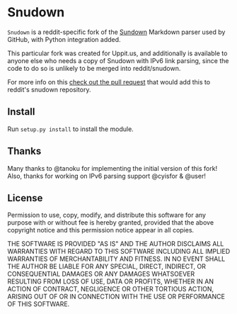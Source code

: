 ﻿Snudown
=======

`Snudown` is a reddit-specific fork of the [Sundown](http://github.com/tanoku/sundown)
Markdown parser used by GitHub, with Python integration added.

This particular fork was created for Uppit.us, and additionally 
is available to anyone else who needs a copy of Snudown with 
IPv6 link parsing, since the code to do so is unlikely to be 
merged into reddit/snudown. 

For more info on this [check out the pull request](https://github.com/reddit/snudown/pull/41) that would 
add this to reddit's snudown repository.


Install
-------

Run `setup.py install` to install the module.


Thanks
------

Many thanks to @tanoku for implementing the initial version of this fork!
Also, thanks for working on IPv6 parsing support @cyisfor & @user!


License
-------

Permission to use, copy, modify, and distribute this software for any
purpose with or without fee is hereby granted, provided that the above
copyright notice and this permission notice appear in all copies.

THE SOFTWARE IS PROVIDED "AS IS" AND THE AUTHOR DISCLAIMS ALL WARRANTIES
WITH REGARD TO THIS SOFTWARE INCLUDING ALL IMPLIED WARRANTIES OF
MERCHANTABILITY AND FITNESS. IN NO EVENT SHALL THE AUTHOR BE LIABLE FOR
ANY SPECIAL, DIRECT, INDIRECT, OR CONSEQUENTIAL DAMAGES OR ANY DAMAGES
WHATSOEVER RESULTING FROM LOSS OF USE, DATA OR PROFITS, WHETHER IN AN
ACTION OF CONTRACT, NEGLIGENCE OR OTHER TORTIOUS ACTION, ARISING OUT OF
OR IN CONNECTION WITH THE USE OR PERFORMANCE OF THIS SOFTWARE.
